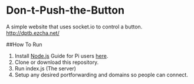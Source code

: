 # Don-t-Push-the-Button

A simple website that uses socket.io to control a button.
http://dptb.ezcha.net/

##How To Run
1. Install [Node.js](https://nodejs.org/en/) Guide for Pi users [here](http://joshondesign.com/2013/10/23/noderpi).
2. Clone or download this repository.
3. Run index.js (The server)
4. Setup any desired portforwarding and domains so people can connect.
